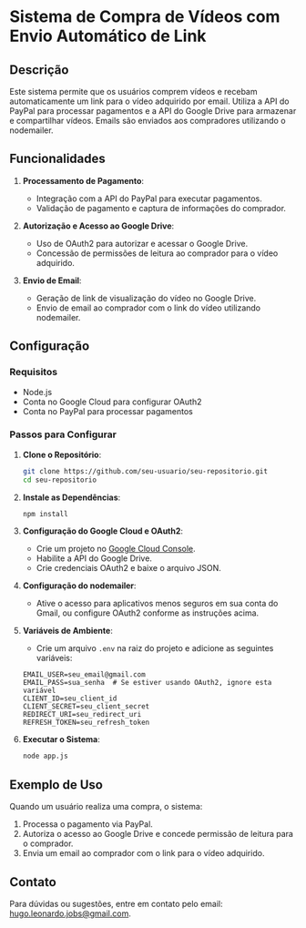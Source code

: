 # Sistema de Compra de Vídeos com Envio Automático de Link

## Descrição

Este sistema permite que os usuários comprem vídeos e recebam automaticamente um link para o vídeo adquirido por email. Utiliza a API do PayPal para processar pagamentos e a API do Google Drive para armazenar e compartilhar vídeos. Emails são enviados aos compradores utilizando o nodemailer.

## Funcionalidades

1. **Processamento de Pagamento**:
   - Integração com a API do PayPal para executar pagamentos.
   - Validação de pagamento e captura de informações do comprador.

2. **Autorização e Acesso ao Google Drive**:
   - Uso de OAuth2 para autorizar e acessar o Google Drive.
   - Concessão de permissões de leitura ao comprador para o vídeo adquirido.

3. **Envio de Email**:
   - Geração de link de visualização do vídeo no Google Drive.
   - Envio de email ao comprador com o link do vídeo utilizando nodemailer.

## Configuração

### Requisitos

- Node.js
- Conta no Google Cloud para configurar OAuth2
- Conta no PayPal para processar pagamentos

### Passos para Configurar

1. **Clone o Repositório**:
    ```bash
    git clone https://github.com/seu-usuario/seu-repositorio.git
    cd seu-repositorio
    ```

2. **Instale as Dependências**:
    ```bash
    npm install
    ```

3. **Configuração do Google Cloud e OAuth2**:
   - Crie um projeto no [Google Cloud Console](https://console.cloud.google.com/).
   - Habilite a API do Google Drive.
   - Crie credenciais OAuth2 e baixe o arquivo JSON.

4. **Configuração do nodemailer**:
   - Ative o acesso para aplicativos menos seguros em sua conta do Gmail, ou configure OAuth2 conforme as instruções acima.

5. **Variáveis de Ambiente**:
   - Crie um arquivo `.env` na raiz do projeto e adicione as seguintes variáveis:

    ```plaintext
    EMAIL_USER=seu_email@gmail.com
    EMAIL_PASS=sua_senha  # Se estiver usando OAuth2, ignore esta variável
    CLIENT_ID=seu_client_id
    CLIENT_SECRET=seu_client_secret
    REDIRECT_URI=seu_redirect_uri
    REFRESH_TOKEN=seu_refresh_token
    ```

6. **Executar o Sistema**:
    ```bash
    node app.js
    ```

## Exemplo de Uso

Quando um usuário realiza uma compra, o sistema:
1. Processa o pagamento via PayPal.
2. Autoriza o acesso ao Google Drive e concede permissão de leitura para o comprador.
3. Envia um email ao comprador com o link para o vídeo adquirido.

## Contato

Para dúvidas ou sugestões, entre em contato pelo email: [hugo.leonardo.jobs@gmail.com](mailto:hugo.leonardo.jobs@gmail.com).

